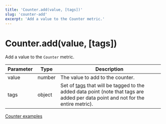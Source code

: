 ```yaml
---
title: 'Counter.add(value, [tags])'
slug: 'counter-add'
excerpt: 'Add a value to the Counter metric.'
---
```


# Counter.add(value, [tags])

Add a value to the `Counter` metric.

| Parameter | Type   | Description                                                                                                                                                                                           |
| --------- | ------ | ----------------------------------------------------------------------------------------------------------------------------------------------------------------------------------------------------- |
| value     | number | The value to add to the counter.                                                                                                                                                                      |
| tags      | object | Set of [tags](https://grafana.com/docs/k6/<K6_VERSION>/using-k6/tags-and-groups) that will be tagged to the added data point (note that tags are added per data point and not for the entire metric). |

[Counter examples](https://grafana.com/docs/k6/<K6_VERSION>/javascript-api/k6-metrics/counter#examples)
